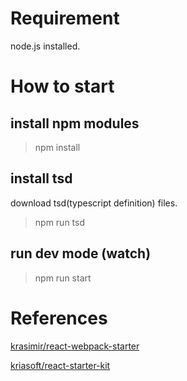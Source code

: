 # Requirement
node.js installed.

# How to start

## install npm modules
> npm install

## install tsd
download tsd(typescript definition) files.
> npm run tsd

## run dev mode (watch)
> npm run start

# References
[krasimir/react-webpack-starter](https://github.com/krasimir/react-webpack-starter)

[kriasoft/react-starter-kit](https://github.com/kriasoft/react-starter-kit)
